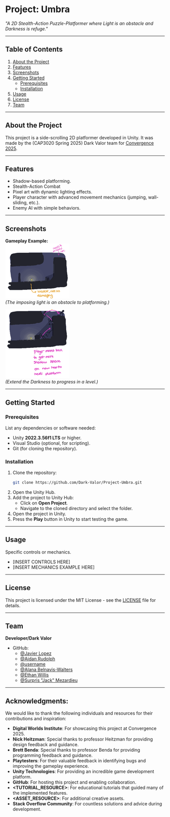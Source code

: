 # **Project: Umbra**
*"A 2D Stealth-Action Puzzle-Platformer where Light is an obstacle and Darkness is refuge."*

---

## **Table of Contents**
1. [About the Project](#about-the-project)  
2. [Features](#features)  
3. [Screenshots](#screenshots)  
4. [Getting Started](#getting-started)  
   - [Prerequisites](#prerequisites)  
   - [Installation](#installation)  
5. [Usage](#usage)  
6. [License](#license)  
7. [Team](#team)  

---

## **About the Project**
This project is a side-scrolling 2D platformer developed in Unity. It was made by the (CAP3020 Spring 2025) Dark Valor team for [Convergence 2025](https://www.behance.net/Convergence2025#).

---

## **Features**
- Shadow-based platforming.
- Stealth-Action Combat  
- Pixel art with dynamic lighting effects.  
- Player character with advanced movement mechanics (jumping, wall-sliding, etc.).  
- Enemy AI with simple behaviors.

---

## **Screenshots**

**Gameplay Example:**  
![Gameplay_Concept_01](GitHub/imgs/Gameplay_Concept_01.png)  
*(The imposing light is an obstacle to platforming.)*

![Gameplay Concept_02](GitHub/imgs/Gameplay_Concept_02.png)  
*(Extend the Darkness to progress in a level.)*

---

## **Getting Started**

### **Prerequisites**
List any dependencies or software needed:  
- Unity **2022.3.56f1 LTS** or higher.  
- Visual Studio (optional, for scripting).  
- Git (for cloning the repository).  

### **Installation**

1. Clone the repository:  
   ```bash
   git clone https://github.com/Dark-Valor/Project-Umbra.git
   ```
2. Open the Unity Hub.  
3. Add the project to Unity Hub:  
   - Click on **Open Project**.  
   - Navigate to the cloned directory and select the folder.  
4. Open the project in Unity.  
5. Press the **Play** button in Unity to start testing the game.

---

## **Usage**
Specific controls or mechanics.

- [INSERT CONTROLS HERE]
- [INSERT MECHANICS EXAMPLE HERE]

---

## **License**
This project is licensed under the MIT License - see the [LICENSE](LICENSE) file for details.

---

## **Team**
**Developer/Dark Valor**  

- GitHub:
  - [@Javier Lopez](https://github.com/JJRaderFTW)  
  - [@Aidan Rudolph](https://github.com/Aidan-Rudolph)
  - [@username](https://github.com/username)  
  - [@Alana Belnavis-Walters](https://github.com/humonae)  
  - [@Ethan Willis](https://github.com/ethanbwillis)
  - [@Surpris "Jack" Mezardieu](https://github.com/EmptySet-Exe)  



---

## **Acknowledgments**: 
  We would like to thank the following individuals and resources for their contributions and inspiration:
  - **Digital Worlds Institute**: For showcasing this project at Convergence 2025.
  - **Nick Heitzman**: Special thanks to professor Heitzman for providing design feedback and guidance.
  - **Brett Benda**: Special thanks to professor Benda for providing programming feedback and guidance.
  - **Playtesters**: For their valuable feedback in identifying bugs and improving the gameplay experience.
  - **Unity Technologies**: For providing an incredible game development platform.
  - **GitHub**: For hosting this project and enabling collaboration.  
  - **<TUTORIAL_RESOURCE>**: For educational tutorials that guided many of the implemented features.
  - **<ASSET_RESOURCE>**: For additional creative assets.
  - **Stack Overflow Community**: For countless solutions and advice during development.
